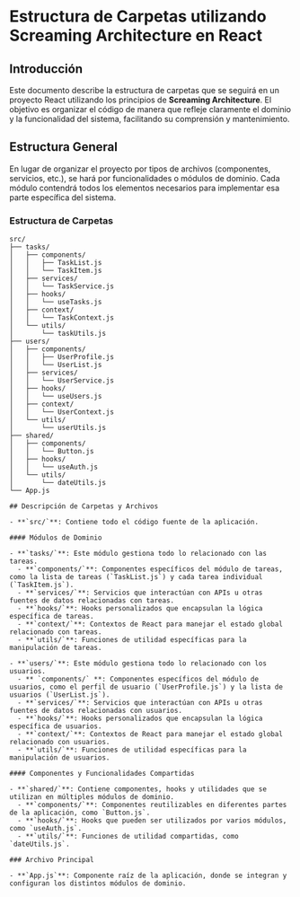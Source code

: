 # Estructura de Carpetas utilizando Screaming Architecture en React

## Introducción

Este documento describe la estructura de carpetas que se seguirá en un proyecto React utilizando los principios de **Screaming Architecture**. El objetivo es organizar el código de manera que refleje claramente el dominio y la funcionalidad del sistema, facilitando su comprensión y mantenimiento.

## Estructura General

En lugar de organizar el proyecto por tipos de archivos (componentes, servicios, etc.), se hará por funcionalidades o módulos de dominio. Cada módulo contendrá todos los elementos necesarios para implementar esa parte específica del sistema.

### Estructura de Carpetas

```plaintext
src/
├── tasks/
│   ├── components/
│   │   ├── TaskList.js
│   │   └── TaskItem.js
│   ├── services/
│   │   └── TaskService.js
│   ├── hooks/
│   │   └── useTasks.js
│   ├── context/
│   │   └── TaskContext.js
│   └── utils/
│       └── taskUtils.js
├── users/
│   ├── components/
│   │   ├── UserProfile.js
│   │   └── UserList.js
│   ├── services/
│   │   └── UserService.js
│   ├── hooks/
│   │   └── useUsers.js
│   ├── context/
│   │   └── UserContext.js
│   └── utils/
│       └── userUtils.js
├── shared/
│   ├── components/
│   │   └── Button.js
│   ├── hooks/
│   │   └── useAuth.js
│   └── utils/
│       └── dateUtils.js
└── App.js

## Descripción de Carpetas y Archivos

- **`src/`**: Contiene todo el código fuente de la aplicación.

#### Módulos de Dominio

- **`tasks/`**: Este módulo gestiona todo lo relacionado con las tareas.
  - **`components/`**: Componentes específicos del módulo de tareas, como la lista de tareas (`TaskList.js`) y cada tarea individual (`TaskItem.js`).
  - **`services/`**: Servicios que interactúan con APIs u otras fuentes de datos relacionadas con tareas.
  - **`hooks/`**: Hooks personalizados que encapsulan la lógica específica de tareas.
  - **`context/`**: Contextos de React para manejar el estado global relacionado con tareas.
  - **`utils/`**: Funciones de utilidad específicas para la manipulación de tareas.

- **`users/`**: Este módulo gestiona todo lo relacionado con los usuarios.
  - ** `components/` **: Componentes específicos del módulo de usuarios, como el perfil de usuario (`UserProfile.js`) y la lista de usuarios (`UserList.js`).
  - **`services/`**: Servicios que interactúan con APIs u otras fuentes de datos relacionadas con usuarios.
  - **`hooks/`**: Hooks personalizados que encapsulan la lógica específica de usuarios.
  - **`context/`**: Contextos de React para manejar el estado global relacionado con usuarios.
  - **`utils/`**: Funciones de utilidad específicas para la manipulación de usuarios.

#### Componentes y Funcionalidades Compartidas

- **`shared/`**: Contiene componentes, hooks y utilidades que se utilizan en múltiples módulos de dominio.
  - **`components/`**: Componentes reutilizables en diferentes partes de la aplicación, como `Button.js`.
  - **`hooks/`**: Hooks que pueden ser utilizados por varios módulos, como `useAuth.js`.
  - **`utils/`**: Funciones de utilidad compartidas, como `dateUtils.js`.

### Archivo Principal

- **`App.js`**: Componente raíz de la aplicación, donde se integran y configuran los distintos módulos de dominio.
